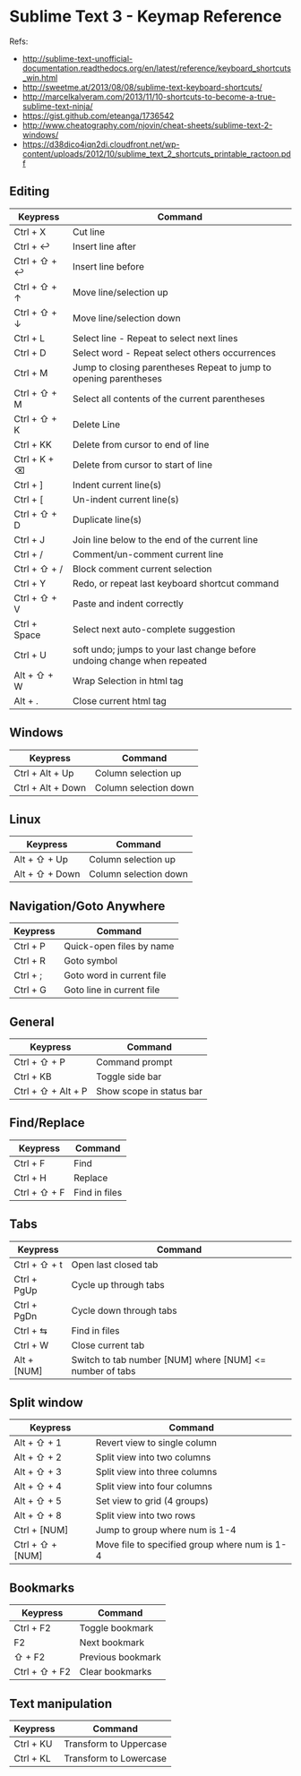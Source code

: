 # Sublime Text 3 - Keymap Reference

Refs:
* http://sublime-text-unofficial-documentation.readthedocs.org/en/latest/reference/keyboard_shortcuts_win.html
* http://sweetme.at/2013/08/08/sublime-text-keyboard-shortcuts/
* http://marcelkalveram.com/2013/11/10-shortcuts-to-become-a-true-sublime-text-ninja/
* https://gist.github.com/eteanga/1736542
* http://www.cheatography.com/njovin/cheat-sheets/sublime-text-2-windows/
* https://d38dico4iqn2di.cloudfront.net/wp-content/uploads/2012/10/sublime_text_2_shortcuts_printable_ractoon.pdf

## Editing

| Keypress                 	| Command                                                                  	|
|--------------------------	|--------------------------------------------------------------------------	|
| Ctrl + X                 	| Cut line                                                                 	|
| Ctrl + ↩                 	| Insert line after                                                        	|
| Ctrl + ⇧ + ↩             	| Insert line before                                                       	|
| Ctrl + ⇧ + ↑             	| Move line/selection up                                                   	|
| Ctrl + ⇧ + ↓             	| Move line/selection down                                                 	|
| Ctrl + L                 	| Select line - Repeat to select next lines                                	|
| Ctrl + D                 	| Select word - Repeat select others occurrences                           	|
| Ctrl + M                 	| Jump to closing parentheses Repeat to jump to opening parentheses        	|
| Ctrl + ⇧ + M             	| Select all contents of the current parentheses                           	|
| Ctrl + ⇧ + K             	| Delete Line                                                              	|
| Ctrl + KK                	| Delete from cursor to end of line                                        	|
| Ctrl + K + ⌫             	| Delete from cursor to start of line                                      	|
| Ctrl + ]                 	| Indent current line(s)                                                   	|
| Ctrl + [                 	| Un-indent current line(s)                                                	|
| Ctrl + ⇧ + D             	| Duplicate line(s)                                                        	|
| Ctrl + J                 	| Join line below to the end of the current line                           	|
| Ctrl + /                 	| Comment/un-comment current line                                          	|
| Ctrl + ⇧ + /             	| Block comment current selection                                          	|
| Ctrl + Y                 	| Redo, or repeat last keyboard shortcut command                           	|
| Ctrl + ⇧ + V             	| Paste and indent correctly                                               	|
| Ctrl + Space             	| Select next auto-complete suggestion                                     	|
| Ctrl + U                 	| soft undo; jumps to your last change before undoing change when repeated 	|
| Alt + ⇧ + W              	| Wrap Selection in html tag                                               	|
| Alt + .                  	| Close current html tag                                                   	|

## Windows
| Keypress                 	| Command                                                                  	|
|--------------------------	|--------------------------------------------------------------------------	|
| Ctrl + Alt + Up          	| Column selection up                                                      	|
| Ctrl + Alt + Down        	| Column selection down                                                    	|

## Linux
| Keypress                 	| Command                                                                  	|
|--------------------------	|--------------------------------------------------------------------------	|
| Alt + ⇧ + Up             	| Column selection up                                                      	|
| Alt + ⇧ + Down           	| Column selection down                                                    	|

## Navigation/Goto Anywhere 
| Keypress                 	| Command                                                                  	|
|--------------------------	|--------------------------------------------------------------------------	|
| Ctrl + P                 	| Quick-open files by name                                                 	|
| Ctrl + R                 	| Goto symbol                                                              	|
| Ctrl + ;                 	| Goto word in current file                                                	|
| Ctrl + G                 	| Goto line in current file                                                	|

## General
| Keypress                 	| Command                                                                  	|
|--------------------------	|--------------------------------------------------------------------------	|
| Ctrl + ⇧ + P             	| Command prompt                                                           	|
| Ctrl + KB                	| Toggle side bar                                                          	|
| Ctrl + ⇧ + Alt + P       	| Show scope in status bar                                                 	|

## Find/Replace
| Keypress                 	| Command                                                                  	|
|--------------------------	|--------------------------------------------------------------------------	|
| Ctrl + F                 	| Find                                                                     	|
| Ctrl + H                 	| Replace                                                                  	|
| Ctrl + ⇧ + F             	| Find in files                                                            	|

## Tabs
| Keypress                 	| Command                                                                  	|
|--------------------------	|--------------------------------------------------------------------------	|
| Ctrl + ⇧ + t             	| Open last closed tab                                                     	|
| Ctrl + PgUp              	| Cycle up through tabs                                                    	|
| Ctrl + PgDn              	| Cycle down through tabs                                                  	|
| Ctrl + ⇆                 	| Find in files                                                            	|
| Ctrl + W                 	| Close current tab                                                        	|
| Alt + [NUM]              	| Switch to tab number [NUM] where [NUM] <= number of tabs                 	|

## Split window
| Keypress                 	| Command                                                                  	|
|--------------------------	|--------------------------------------------------------------------------	|
| Alt + ⇧ + 1              	| Revert view to single column                                             	|
| Alt + ⇧ + 2              	| Split view into two columns                                              	|
| Alt + ⇧ + 3              	| Split view into three columns                                            	|
| Alt + ⇧ + 4              	| Split view into four columns                                             	|
| Alt + ⇧ + 5              	| Set view to grid (4 groups)                                              	|
| Alt + ⇧ + 8              	| Split view into two rows                                                 	|
| Ctrl + [NUM]             	| Jump to group where num is 1-4                                           	|
| Ctrl + ⇧ + [NUM]         	| Move file to specified group where num is 1-4                            	|

## Bookmarks
| Keypress                 	| Command                                                                  	|
|--------------------------	|--------------------------------------------------------------------------	|
| Ctrl + F2                	| Toggle bookmark                                                          	|
| F2                       	| Next bookmark                                                            	|
| ⇧ + F2                   	| Previous bookmark                                                        	|
| Ctrl + ⇧ + F2            	| Clear bookmarks                                                          	|

## Text manipulation
| Keypress                 	| Command                                                                  	|
|--------------------------	|--------------------------------------------------------------------------	|
| Ctrl + KU                	| Transform to Uppercase                                                   	|
| Ctrl + KL                	| Transform to Lowercase                                                   	|
